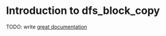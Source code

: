 # Introduction to dfs_block_copy

TODO: write [great documentation](http://jacobian.org/writing/great-documentation/what-to-write/)
